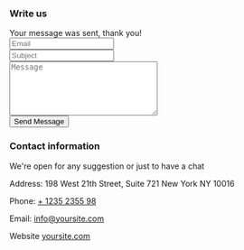 <div class="row justify-content-center">
<div class="col-lg-10">
<div class="wrapper">
<div class="row no-gutters">
<div class="col-md-6 d-flex align-items-stretch">
<div class="contact-wrap w-100 p-md-5 p-4 py-5">
<h3 class="mb-4">Write us</h3>
<div id="form-message-warning" class="mb-4"></div>
<div id="form-message-success" class="mb-4">
Your message was sent, thank you!
</div>
<form method="POST" id="contactForm" name="contactForm" class="contactForm" novalidate="novalidate">

 
<div class="col-md-12">
<div class="form-group">
<input type="email" class="form-control" name="email" id="email" placeholder="Email">
</div>
</div>
 
<div class="col-md-12">
<div class="form-group">
<input type="text" class="form-control" name="subject" id="subject" placeholder="Subject">
</div>
</div>
<div class="col-md-12">
<div class="form-group">
<textarea name="message" class="form-control" id="message" cols="30" rows="6" placeholder="Message"></textarea>
</div>
</div>
<div class="col-md-12">
<div class="form-group">
<input type="submit" value="Send Message" class="btn btn-primary">
<div class="submitting"></div>
</div>
</div>
</div>
</form>
</div>
</div>
<div class="col-md-6 d-flex align-items-stretch">
<div class="info-wrap w-100 p-md-5 p-4 py-5 img">
<h3>Contact information</h3>
<p class="mb-4">We're open for any suggestion or just to have a chat</p>
<div class="dbox w-100 d-flex align-items-start">
<div class="icon d-flex align-items-center justify-content-center">
<span class="fa fa-map-marker"></span>
</div>
<div class="text pl-3">
<p><span>Address:</span> 198 West 21th Street, Suite 721 New York NY 10016</p>
</div>
</div>
<div class="dbox w-100 d-flex align-items-center">
<div class="icon d-flex align-items-center justify-content-center">
<span class="fa fa-phone"></span>
</div>
<div class="text pl-3">
<p><span>Phone:</span> <a href="tel://1234567920">+ 1235 2355 98</a></p>
</div>
</div>
<div class="dbox w-100 d-flex align-items-center">
<div class="icon d-flex align-items-center justify-content-center">
<span class="fa fa-paper-plane"></span>
</div>
<div class="text pl-3">
<p><span>Email:</span> <a href="mailto:info@yoursite.com">info@yoursite.com</a></p>
</div>
</div>
<div class="dbox w-100 d-flex align-items-center">
<div class="icon d-flex align-items-center justify-content-center">
<span class="fa fa-globe"></span>
</div>
 <div class="text pl-3">
<p><span>Website</span> <a href="#">yoursite.com</a></p>
</div>
</div>
</div>
</div>
</div>
</div>
</div>
</div>
</div>
</section>
</body>
</html>
